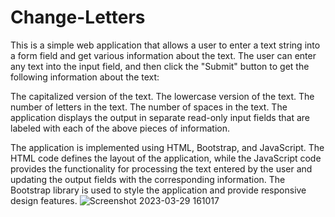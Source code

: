 # Change-Letters

This is a simple web application that allows a user to enter a text string into a form field and get various information about the text. The user can enter any text into the input field, and then click the "Submit" button to get the following information about the text: 

The capitalized version of the text. 
The lowercase version of the text. 
The number of letters in the text. 
The number of spaces in the text. 
The application displays the output in separate read-only input fields that are labeled with each of the above pieces of information. 

The application is implemented using HTML, Bootstrap, and JavaScript. The HTML code defines the layout of the application, while the JavaScript code provides the functionality for processing the text entered by the user and updating the output fields with the corresponding information. The Bootstrap library is used to style the application and provide responsive design features.
![Screenshot 2023-03-29 161017](https://user-images.githubusercontent.com/125591063/229120790-bcf2e007-38ee-435c-8e2c-580fd25f6233.jpg)
